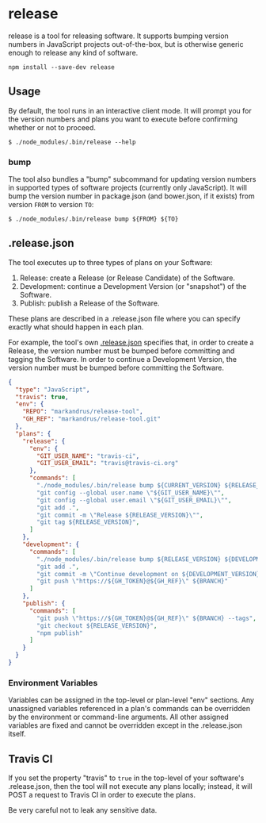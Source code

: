 release
=======

release is a tool for releasing software. It supports bumping version numbers
in JavaScript projects out-of-the-box, but is otherwise generic enough to
release any kind of software.

```
npm install --save-dev release
```

Usage
-----

By default, the tool runs in an interactive client mode. It will prompt you for
the version numbers and plans you want to execute before confirming whether or
not to proceed.

```
$ ./node_modules/.bin/release --help
```

### bump

The tool also bundles a "bump" subcommand for updating version numbers in
supported types of software projects (currently only JavaScript). It will bump
the version number in package.json (and bower.json, if it exists) from version
`FROM` to version `TO`:

```
$ ./node_modules/.bin/release bump ${FROM} ${TO}
```

.release.json
-------------

The tool executes up to three types of plans on your Software:

1. Release: create a Release (or Release Candidate) of the Software.
2. Development: continue a Development Version (or "snapshot") of the Software.
3. Publish: publish a Release of the Software.

These plans are described in a .release.json file where you can specify exactly
what should happen in each plan.

For example, the tool's own [.release.json](.release.json) specifies that, in
order to create a Release, the version number must be bumped before committing
and tagging the Software. In order to continue a Development Version, the
version number must be bumped before committing the Software.


```json
{
  "type": "JavaScript",
  "travis": true,
  "env": {
    "REPO": "markandrus/release-tool",
    "GH_REF": "markandrus/release-tool.git"
  },
  "plans": {
    "release": {
      "env": {
        "GIT_USER_NAME": "travis-ci",
        "GIT_USER_EMAIL": "travis@travis-ci.org"
      },
      "commands": [
        "./node_modules/.bin/release bump ${CURRENT_VERSION} ${RELEASE_VERSION}",
        "git config --global user.name \"${GIT_USER_NAME}\"",
        "git config --global user.email \"${GIT_USER_EMAIL}\"",
        "git add .",
        "git commit -m \"Release ${RELEASE_VERSION}\"",
        "git tag ${RELEASE_VERSION}",
      ]
    },
    "development": {
      "commands": [
        "./node_modules/.bin/release bump ${RELEASE_VERSION} ${DEVELOPMENT_VERSION}",
        "git add .",
        "git commit -m \"Continue development on ${DEVELOPMENT_VERSION}\"",
        "git push \"https://${GH_TOKEN}@${GH_REF}\" ${BRANCH}"
      ]
    },
    "publish": {
      "commands": [
        "git push \"https://${GH_TOKEN}@${GH_REF}\" ${BRANCH} --tags",
        "git checkout ${RELEASE_VERSION}",
        "npm publish"
      ]
    }
  }
}
```

### Environment Variables

Variables can be assigned in the top-level or plan-level "env" sections. Any
unassigned variables referenced in a plan's commands can be overridden by the
environment or command-line arguments. All other assigned variables are fixed
and cannot be overridden except in the .release.json itself.

Travis CI
---------

If you set the property "travis" to `true` in the top-level of your software's
.release.json, then the tool will not execute any plans locally; instead, it
will POST a request to Travis CI in order to execute the plans.

Be very careful not to leak any sensitive data.

